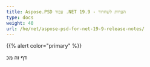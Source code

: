 ```yaml
---
title: Aspose.PSD עבור .NET 19.9 - הערות לשחרור
type: docs
weight: 40
url: /he/net/aspose-psd-for-net-19-9-release-notes/
---
```


{{% alert color="primary" %}} 

דף זה מכ